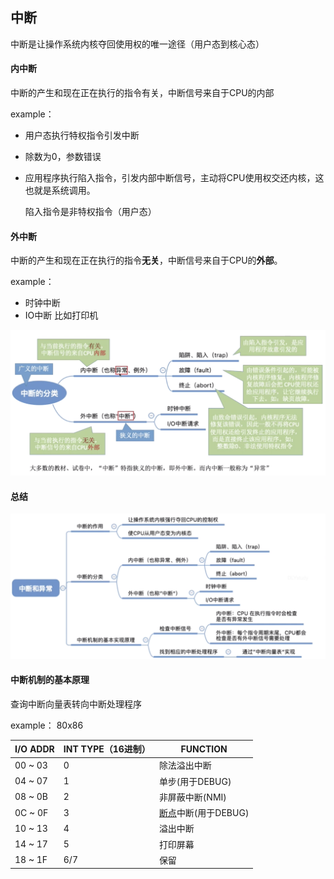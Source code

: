 ## 中断

中断是让操作系统内核夺回使用权的唯一途径（用户态到核心态）



#### 内中断

中断的产生和现在正在执行的指令有关，中断信号来自于CPU的内部

example：

- 用户态执行特权指令引发中断

- 除数为0，参数错误

- 应用程序执行陷入指令，引发内部中断信号，主动将CPU使用权交还内核，这也就是系统调用。

  陷入指令是非特权指令（用户态）

#### 外中断

中断的产生和现在正在执行的指令**无关**，中断信号来自于CPU的**外部**。

example：

- 时钟中断
- IO中断 比如打印机



![image-20190408161610925](assets/image-20190408161610925.png)



#### 总结

![image-20190408161836705](assets/image-20190408161836705.png)



#### 中断机制的基本原理

查询中断向量表转向中断处理程序

example：
80x86

| I/O ADDR | INT TYPE（16进制） | FUNCTION                                                     |
| -------- | ------------------ | ------------------------------------------------------------ |
| 00 ~ 03  | 0                  | 除法溢出中断                                                 |
| 04 ~ 07  | 1                  | 单步(用于DEBUG)                                              |
| 08 ~ 0B  | 2                  | 非屏蔽中断(NMI)                                              |
| 0C ~ 0F  | 3                  | [断点](https://baike.baidu.com/item/%E6%96%AD%E7%82%B9)中断(用于DEBUG) |
| 10 ~ 13  | 4                  | 溢出中断                                                     |
| 14 ~ 17  | 5                  | 打印屏幕                                                     |
| 18 ~ 1F  | 6/7                | 保留                                                         |